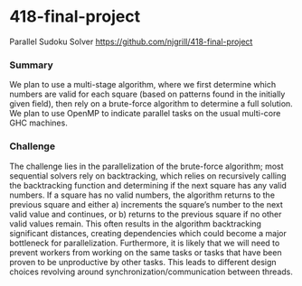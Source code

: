# 418-final-project

Parallel Sudoku Solver
https://github.com/njgrill/418-final-project

### Summary
We plan to use a multi-stage algorithm, where we first determine which numbers are valid for each square (based on patterns found in the initially given field), then rely on a brute-force algorithm to determine a full solution. We plan to use OpenMP to indicate parallel tasks on the usual multi-core GHC machines.


### Challenge
The challenge lies in the parallelization of the brute-force algorithm; most sequential solvers rely on backtracking, which relies on recursively calling the backtracking function and determining if the next square has any valid numbers. If a square has no valid numbers, the algorithm returns to the previous square and either a) increments the square’s number to the next valid value and continues, or b) returns to the previous square if no other valid values remain. This often results in the algorithm backtracking significant distances, creating dependencies which could become a major bottleneck for parallelization.
Furthermore, it is likely that we will need to prevent workers from working on the same tasks or tasks that have been proven to be unproductive by other tasks. This leads to different design choices revolving around synchronization/communication between threads.
